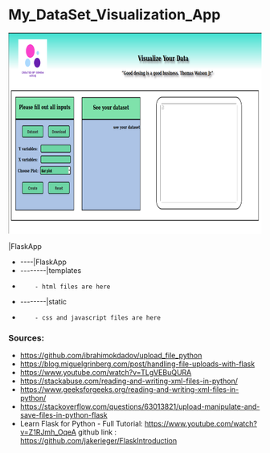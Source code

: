 # My_DataSet_Visualization_App

<img src="static/images/websitevisualization.png" alt="language_technology"	width="800" height="400" /> 


|FlaskApp
- ----|FlaskApp
- --------|templates
-         - html files are here
- --------|static
-         - css and javascript files are here

### Sources:
- https://github.com/ibrahimokdadov/upload_file_python
- https://blog.miguelgrinberg.com/post/handling-file-uploads-with-flask
- https://www.youtube.com/watch?v=TLgVEBuQURA
- https://stackabuse.com/reading-and-writing-xml-files-in-python/
- https://www.geeksforgeeks.org/reading-and-writing-xml-files-in-python/
- https://stackoverflow.com/questions/63013821/upload-manipulate-and-save-files-in-python-flask
- Learn Flask for Python - Full Tutorial: https://www.youtube.com/watch?v=Z1RJmh_OqeA github link : https://github.com/jakerieger/FlaskIntroduction
